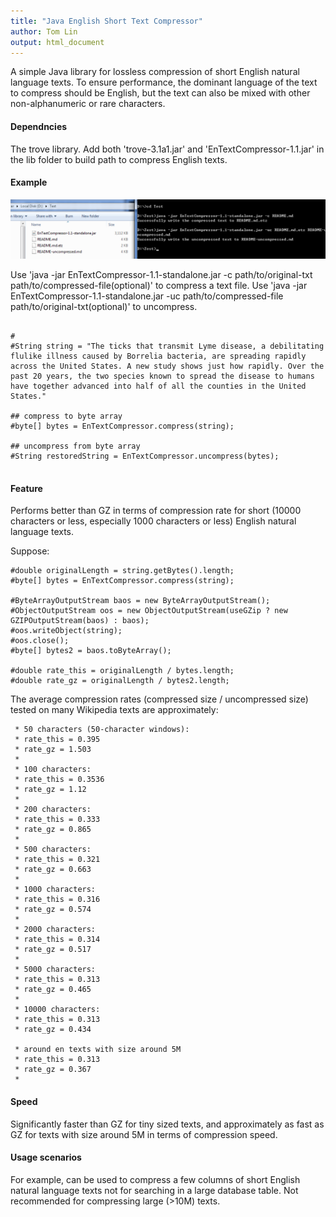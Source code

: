 ```yaml
---
title: "Java English Short Text Compressor"
author: Tom Lin
output: html_document
---
```


A simple Java library for lossless compression of short English natural language texts. To ensure performance, the dominant language of the text to compress should be English, but the text can also be mixed with other non-alphanumeric or rare characters. 

#### Dependncies

The trove library. Add both 'trove-3.1a1.jar' and 'EnTextCompressor-1.1.jar' in the lib folder to build path to compress English texts.

#### Example

![alt text](example.png)

Use 'java -jar EnTextCompressor-1.1-standalone.jar -c path/to/original-txt path/to/compressed-file(optional)' to compress a text file.
Use 'java -jar EnTextCompressor-1.1-standalone.jar -uc path/to/compressed-file path/to/original-txt(optional)' to uncompress.



```{r compress}

#
#String string = "The ticks that transmit Lyme disease, a debilitating flulike illness caused by Borrelia bacteria, are spreading rapidly across the United States. A new study shows just how rapidly. Over the past 20 years, the two species known to spread the disease to humans have together advanced into half of all the counties in the United States."

## compress to byte array
#byte[] bytes = EnTextCompressor.compress(string);

## uncompress from byte array
#String restoredString = EnTextCompressor.uncompress(bytes);


```


#### Feature

Performs better than GZ in terms of compression rate for short (10000 characters or less, especially 1000 characters or less) English natural language texts. 


Suppose:

```{r}
#double originalLength = string.getBytes().length;
#byte[] bytes = EnTextCompressor.compress(string);

#ByteArrayOutputStream baos = new ByteArrayOutputStream();
#ObjectOutputStream oos = new ObjectOutputStream(useGZip ? new GZIPOutputStream(baos) : baos);
#oos.writeObject(string);
#oos.close();
#byte[] bytes2 = baos.toByteArray();

#double rate_this = originalLength / bytes.length;
#double rate_gz = originalLength / bytes2.length;

```

The average compression rates (compressed size / uncompressed size) tested on many Wikipedia texts are approximately:
	  
	 * 50 characters (50-character windows): 
	 * rate_this = 0.395
	 * rate_gz = 1.503
	 * 
	 * 100 characters:
	 * rate_this = 0.3536
	 * rate_gz = 1.12
	 * 
	 * 200 characters:
	 * rate_this = 0.333
	 * rate_gz = 0.865
	 * 
	 * 500 characters:
	 * rate_this = 0.321
	 * rate_gz = 0.663
	 * 
	 * 1000 characters:
	 * rate_this = 0.316
	 * rate_gz = 0.574
	 * 
	 * 2000 characters:
	 * rate_this = 0.314
	 * rate_gz = 0.517
	 * 
	 * 5000 characters:
	 * rate_this = 0.313
	 * rate_gz = 0.465
	 * 
	 * 10000 characters:
	 * rate_this = 0.313 
	 * rate_gz = 0.434
	 
	 * around en texts with size around 5M
	 * rate_this = 0.313 
	 * rate_gz = 0.367
	 *

#### Speed

Significantly faster than GZ for tiny sized texts, and approximately as fast as GZ for texts with size around 5M in terms of compression speed. 

#### Usage scenarios

For example, can be used to compress a few columns of short English natural language texts not for searching in a large database table. Not recommended for compressing large (>10M) texts.



